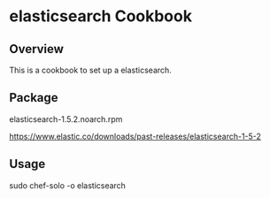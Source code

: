 elasticsearch Cookbook
======================

Overview
------------
This is a cookbook to set up a elasticsearch.

Package
----------
elasticsearch-1.5.2.noarch.rpm

https://www.elastic.co/downloads/past-releases/elasticsearch-1-5-2

Usage
-----
sudo chef-solo -o elasticsearch
